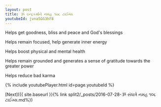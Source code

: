 ```yaml
---
layout: post
title: ૐ ઇન્દ્રકર્માને નમહ ૧૦૮ ટાઈમ્સ
youtubeId: jvna5GG3hF8
---
```

 
 
Helps get goodness, bliss and peace and God's blessings
 
Helps remain focused, help generate inner energy 
 
Helps boost physical and mental health 
 
Helps remain grounded and generates a sense of gratitude towards the greater power 
 
Helps reduce bad karma
 
 
 
 


{% include youtubePlayer.html id=page.youtubeId %}
 
[Next]({{ site.baseurl }}{% link  split2/_posts/2016-07-28-ૐ સંધાત્રે નમહ ૧૦૮ ટાઈમ્સ.md%})
 
